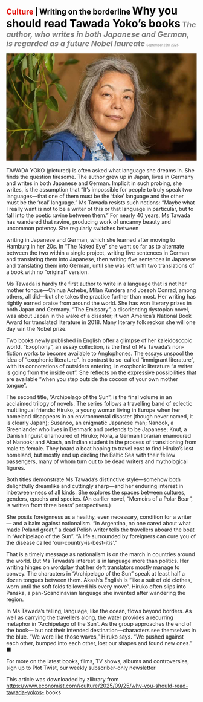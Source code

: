 <span style="color:#E3120B; font-size:14.9pt; font-weight:bold;">Culture</span> <span style="color:#000000; font-size:14.9pt; font-weight:bold;">| Writing on the borderline</span>
<span style="color:#000000; font-size:21.0pt; font-weight:bold;">Why you should read Tawada Yoko’s books</span>
<span style="color:#808080; font-size:14.9pt; font-weight:bold; font-style:italic;">The author, who writes in both Japanese and German, is regarded as a future Nobel laureate</span>
<span style="color:#808080; font-size:6.2pt;">September 25th 2025</span>

![](../images/071_Why_you_should_read_Tawada_Yokos_books/p0295_img01.jpeg)

TAWADA YOKO (pictured) is often asked what language she dreams in. She finds the question tiresome. The author grew up in Japan, lives in Germany and writes in both Japanese and German. Implicit in such probing, she writes, is the assumption that “It’s impossible for people to truly speak two languages—that one of them must be the ‘fake’ language and the other must be the ‘real’ language.” Ms Tawada resists such notions: “Maybe what I really want is not to be a writer of this or that language in particular, but to fall into the poetic ravine between them.” For nearly 40 years, Ms Tawada has wandered that ravine, producing work of uncanny beauty and uncommon potency. She regularly switches between

writing in Japanese and German, which she learned after moving to Hamburg in her 20s. In “The Naked Eye” she went so far as to alternate between the two within a single project, writing five sentences in German and translating them into Japanese, then writing five sentences in Japanese and translating them into German, until she was left with two translations of a book with no “original” version.

Ms Tawada is hardly the first author to write in a language that is not her mother tongue—Chinua Achebe, Milan Kundera and Joseph Conrad, among others, all did—but she takes the practice further than most. Her writing has rightly earned praise from around the world. She has won literary prizes in both Japan and Germany. “The Emissary”, a disorienting dystopian novel, was about Japan in the wake of a disaster; it won America’s National Book Award for translated literature in 2018. Many literary folk reckon she will one day win the Nobel prize.

Two books newly published in English offer a glimpse of her kaleidoscopic world. “Exophony”, an essay collection, is the first of Ms Tawada’s non- fiction works to become available to Anglophones. The essays unspool the idea of “exophonic literature”. In contrast to so-called “immigrant literature”, with its connotations of outsiders entering, in exophonic literature “a writer is going from the inside out”. She reflects on the expressive possibilities that are available “when you step outside the cocoon of your own mother tongue”.

The second title, “Archipelago of the Sun”, is the final volume in an acclaimed trilogy of novels. The series follows a travelling band of eclectic multilingual friends: Hiruko, a young woman living in Europe when her homeland disappears in an environmental disaster (though never named, it is clearly Japan); Susanoo, an enigmatic Japanese man; Nanook, a Greenlander who lives in Denmark and pretends to be Japanese; Knut, a Danish linguist enamoured of Hiruko; Nora, a German librarian enamoured of Nanook; and Akash, an Indian student in the process of transitioning from male to female. They board a boat hoping to travel east to find Hiruko’s lost homeland, but mostly end up circling the Baltic Sea with their fellow passengers, many of whom turn out to be dead writers and mythological figures.

Both titles demonstrate Ms Tawada’s distinctive style—somehow both delightfully dreamlike and cuttingly sharp—and her enduring interest in inbetween-ness of all kinds. She explores the spaces between cultures, genders, epochs and species. (An earlier novel, “Memoirs of a Polar Bear”, is written from three bears’ perspectives.)

She posits foreignness as a healthy, even necessary, condition for a writer— and a balm against nationalism. “In Argentina, no one cared about what made Poland great,” a dead Polish writer tells the travellers aboard the boat in “Archipelago of the Sun”. “A life surrounded by foreigners can cure you of the disease called ‘our-country-is-best-itis’.”

That is a timely message as nationalism is on the march in countries around the world. But Ms Tawada’s interest is in language more than politics. Her writing hinges on wordplay that her deft translators mostly manage to convey. The characters in “Archipelago of the Sun” speak at least half a dozen tongues between them. Akash’s English is “like a suit of old clothes, worn until the soft folds followed his every move”. Hiruko often slips into Panska, a pan-Scandinavian language she invented after wandering the region.

In Ms Tawada’s telling, language, like the ocean, flows beyond borders. As well as carrying the travellers along, the water provides a recurring metaphor in “Archipelago of the Sun”. As the group approaches the end of the book— but not their intended destination—characters see themselves in the blue. “We were like those waves,” Hiruko says. “We pushed against each other, bumped into each other, lost our shapes and found new ones.” ■

For more on the latest books, films, TV shows, albums and controversies, sign up to Plot Twist, our weekly subscriber-only newsletter

This article was downloaded by zlibrary from https://www.economist.com//culture/2025/09/25/why-you-should-read-tawada-yokos- books